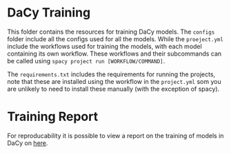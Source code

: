 # DaCy Training
This folder contains the resources for training DaCy models. The `configs` folder include all the configs used for all the models. While the `proeject.yml` include the workflows used for training the models, with each model containing its own workflow. These workflows and their subcommands can be called using `spacy project run [WORKFLOW/COMMAND]`. 

The `requirements.txt` includes the requirements for running the projects, note that these are installed using the workflow in the `project.yml` som you are unlikely to need to install these manually (with the exception of spacy).

# Training Report

For reproducability it is possible to view a report on the training of models in DaCy on [here](https://wandb.ai/kenevoldsen/dacy-an-efficient-pipeline-for-danish/reports/DaCy-Training-performances--Vmlldzo1NDgyNzk?accessToken=bavawchq2sfno773xne0texhk5ni6mh018ft3ghxg5la36tn7xr91mxapq4lshec).
